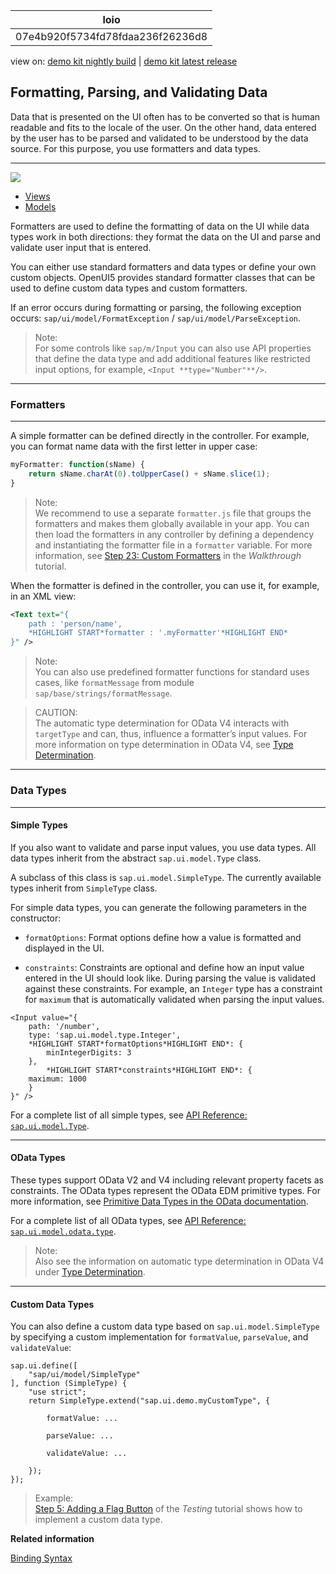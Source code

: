 <!-- loio07e4b920f5734fd78fdaa236f26236d8 -->

| loio |
| -----|
| 07e4b920f5734fd78fdaa236f26236d8 |

<div id="loio">

view on: [demo kit nightly build](https://openui5nightly.hana.ondemand.com/#/topic/07e4b920f5734fd78fdaa236f26236d8) | [demo kit latest release](https://openui5.hana.ondemand.com/#/topic/07e4b920f5734fd78fdaa236f26236d8)</div>

## Formatting, Parsing, and Validating Data

Data that is presented on the UI often has to be converted so that is human readable and fits to the locale of the user. On the other hand, data entered by the user has to be parsed and validated to be understood by the data source. For this purpose, you use formatters and data types.

***

![](loio40f0541313154bb0b5de72e2bd1c9207_LowRes.png)

-   [Views](Views_91f27e3.md)
-   [Models](Models_e1b6259.md)

Formatters are used to define the formatting of data on the UI while data types work in both directions: they format the data on the UI and parse and validate user input that is entered.

You can either use standard formatters and data types or define your own custom objects. OpenUI5 provides standard formatter classes that can be used to define custom data types and custom formatters.

If an error occurs during formatting or parsing, the following exception occurs: `sap/ui/model/FormatException` / `sap/ui/model/ParseException`.

> Note:  
> For some controls like `sap/m/Input` you can also use API properties that define the data type and add additional features like restricted input options, for example, `<Input **type="Number"**/>`.

***

<a name="loio07e4b920f5734fd78fdaa236f26236d8__section_rgn_hc5_xcb"/>

### Formatters

***

A simple formatter can be defined directly in the controller. For example, you can format name data with the first letter in upper case:

``` js
myFormatter: function(sName) {
    return sName.charAt(0).toUpperCase() + sName.slice(1);
}
```

> Note:  
> We recommend to use a separate `formatter.js` file that groups the formatters and makes them globally available in your app. You can then load the formatters in any controller by defining a dependency and instantiating the formatter file in a `formatter` variable. For more information, see [Step 23: Custom Formatters](Step_23_Custom_Formatters_0f8626e.md) in the *Walkthrough* tutorial.

When the formatter is defined in the controller, you can use it, for example, in an XML view:

``` xml
<Text text="{
    path : 'person/name',
    *HIGHLIGHT START*formatter : '.myFormatter'*HIGHLIGHT END*
}" />
```

> Note:  
> You can also use predefined formatter functions for standard uses cases, like `formatMessage` from module `sap/base/strings/formatMessage`.

> CAUTION:  
> The automatic type determination for OData V4 interacts with `targetType` and can, thus, influence a formatter’s input values. For more information on type determination in OData V4, see [Type Determination](Type_Determination_53cdd55.md).

***

<a name="loio07e4b920f5734fd78fdaa236f26236d8__section_DataTypes"/>

### Data Types

***

#### Simple Types

If you also want to validate and parse input values, you use data types. All data types inherit from the abstract `sap.ui.model.Type` class.

A subclass of this class is `sap.ui.model.SimpleType`. The currently available types inherit from `SimpleType` class.

For simple data types, you can generate the following parameters in the constructor:

-   `formatOptions`: Format options define how a value is formatted and displayed in the UI.

-    `constraints`: Constraints are optional and define how an input value entered in the UI should look like. During parsing the value is validated against these constraints. For example, an `Integer` type has a constraint for `maximum` that is automatically validated when parsing the input values.


```
<Input value="{
    path: '/number',
    type: 'sap.ui.model.type.Integer',
    *HIGHLIGHT START*formatOptions*HIGHLIGHT END*: {
        minIntegerDigits: 3
    },
        *HIGHLIGHT START*constraints*HIGHLIGHT END*: {
    maximum: 1000
    }
}" />
```

For a complete list of all simple types, see [API Reference: `sap.ui.model.Type`](https://openui5.hana.ondemand.com/#/api/sap.ui.model.type/overview). 

***

#### OData Types

These types support OData V2 and V4 including relevant property facets as constraints. The OData types represent the OData EDM primitive types. For more information, see [Primitive Data Types in the OData documentation](http://www.odata.org/documentation/odata-version-2-0/overview/).

For a complete list of all OData types, see [API Reference: `sap.ui.model.odata.type`](https://openui5.hana.ondemand.com/#/api/sap.ui.model.odata.type). 

> Note:  
> Also see the information on automatic type determination in OData V4 under [Type Determination](Type_Determination_53cdd55.md).

***

#### Custom Data Types

You can also define a custom data type based on `sap.ui.model.SimpleType` by specifying a custom implementation for `formatValue`, `parseValue`, and `validateValue`:

```
sap.ui.define([
    "sap/ui/model/SimpleType"
], function (SimpleType) {
    "use strict";
    return SimpleType.extend("sap.ui.demo.myCustomType", {

        formatValue: ...

        parseValue: ...

        validateValue: ...

    });
});
```

> Example:  
> [Step 5: Adding a Flag Button](Step_5_Adding_a_Flag_Button_69a25bf.md) of the *Testing* tutorial shows how to implement a custom data type.

**Related information**  


[Binding Syntax](Binding_Syntax_e2e6f41.md)

